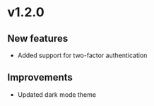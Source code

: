# v1.2.0

## New features
- Added support for two-factor authentication

## Improvements
- Updated dark mode theme